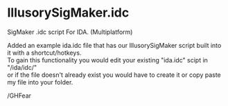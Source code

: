 # IllusorySigMaker.idc
SigMaker .idc script For IDA. (Multiplatform)<br>

Added an example ida.idc file that has our IllusorySigMaker script built into it with a shortcut/hotkeys.<br>
To gain this functionality you would edit your existing "ida.idc" scipt in "/ida/idc/"<br>
or if the file doesn't already exist you would have to create it or copy paste my file into your folder.

/GHFear
